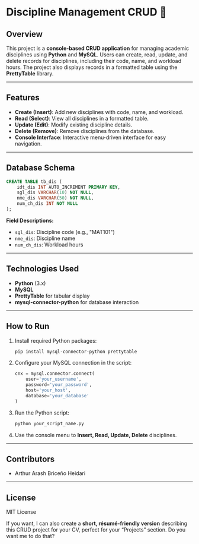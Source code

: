 # Discipline Management CRUD 📝

## Overview
This project is a **console-based CRUD application** for managing academic disciplines using **Python** and **MySQL**. Users can create, read, update, and delete records for disciplines, including their code, name, and workload hours. The project also displays records in a formatted table using the **PrettyTable** library.

---

## Features
- **Create (Insert)**: Add new disciplines with code, name, and workload.  
- **Read (Select)**: View all disciplines in a formatted table.  
- **Update (Edit)**: Modify existing discipline details.  
- **Delete (Remove)**: Remove disciplines from the database.  
- **Console Interface**: Interactive menu-driven interface for easy navigation.  

---

## Database Schema
```sql
CREATE TABLE tb_dis (
    idt_dis INT AUTO_INCREMENT PRIMARY KEY,
    sgl_dis VARCHAR(10) NOT NULL,
    nme_dis VARCHAR(50) NOT NULL,
    num_ch_dis INT NOT NULL
);
````

**Field Descriptions:**

* `sgl_dis`: Discipline code (e.g., "MAT101")
* `nme_dis`: Discipline name
* `num_ch_dis`: Workload hours

---

## Technologies Used

* **Python** (3.x)
* **MySQL**
* **PrettyTable** for tabular display
* **mysql-connector-python** for database interaction

---

## How to Run

1. Install required Python packages:

   ```bash
   pip install mysql-connector-python prettytable
   ```
2. Configure your MySQL connection in the script:

   ```python
   cnx = mysql.connector.connect(
       user='your_username', 
       password='your_password', 
       host='your_host', 
       database='your_database'
   )
   ```
3. Run the Python script:

   ```bash
   python your_script_name.py
   ```
4. Use the console menu to **Insert, Read, Update, Delete** disciplines.

---

## Contributors

* Arthur Arash Briceño Heidari

---

## License

MIT License


If you want, I can also create a **short, résumé-friendly version** describing this CRUD project for your CV, perfect for your “Projects” section. Do you want me to do that?
```
